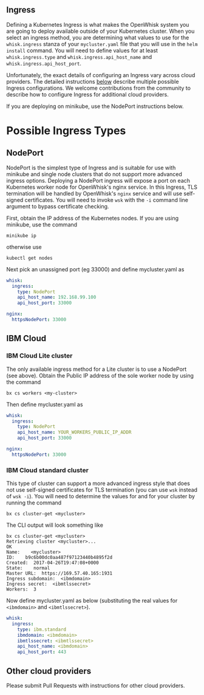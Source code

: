 <!--
#
# Licensed to the Apache Software Foundation (ASF) under one or more
# contributor license agreements.  See the NOTICE file distributed with
# this work for additional information regarding copyright ownership.
# The ASF licenses this file to You under the Apache License, Version 2.0
# (the "License"); you may not use this file except in compliance with
# the License.  You may obtain a copy of the License at
#
#     http://www.apache.org/licenses/LICENSE-2.0
#
# Unless required by applicable law or agreed to in writing, software
# distributed under the License is distributed on an "AS IS" BASIS,
# WITHOUT WARRANTIES OR CONDITIONS OF ANY KIND, either express or implied.
# See the License for the specific language governing permissions and
# limitations under the License.
#
-->

Ingress
-------

Defining a Kubernetes Ingress is what makes the OpenWhisk system you
are going to deploy available outside of your Kubernetes cluster. When
you select an ingress method, you are determining what values to use
for the `whisk.ingress` stanza of your `mycluster.yaml` file that you
will use in the `helm install` command.  You will need to define
values for at least `whisk.ingress.type` and `whisk.ingress.api_host_name`
and `whisk.ingress.api_host_port`.

Unfortunately, the exact details of configuring an Ingress vary across
cloud providers.  The detailed instructions
[below](#possible-ingress-types) describe multiple possible Ingress
configurations.  We welcome contributions from the community to
describe how to configure Ingress for additional cloud providers.

If you are deploying on minikube, use the NodePort instructions below.

# Possible Ingress Types

## NodePort

NodePort is the simplest type of Ingress and is suitable for use with
minikube and single node clusters that do not support more advanced
ingress options.  Deploying a NodePort ingress will expose a port on
each Kubernetes worker node for OpenWhisk's nginx service.
In this Ingress, TLS termination will be handled by OpenWhisk's
`nginx` service and will use self-signed certificates.  You will need
to invoke `wsk` with the `-i` command line argument to bypass
certificate checking.

First,  obtain the IP address of the Kubernetes nodes. If you are
using minikube, use the command
```shell
minikube ip
```
otherwise use
```
kubectl get nodes
```

Next pick an unassigned port (eg 33000) and define mycluster.yaml as
```yaml
whisk:
  ingress:
    type: NodePort
    api_host_name: 192.168.99.100
    api_host_port: 33000

nginx:
  httpsNodePort: 33000
```

## IBM Cloud

### IBM Cloud Lite cluster

The only available ingress method for a Lite cluster is to use a
NodePort (see above). Obtain the Public IP address of the sole worker
node by using the command
 ```
bx cs workers <my-cluster>
 ```
Then define mycluster.yaml as

```yaml
whisk:
  ingress:
    type: NodePort
    api_host_name: YOUR_WORKERS_PUBLIC_IP_ADDR
    api_host_port: 33000

nginx:
  httpsNodePort: 33000
```

### IBM Cloud standard cluster

This type of cluster can support a more advanced ingress style that
does not use self-signed certificates for TLS termination (you can use
`wsk` instead of `wsk -i`).  You will need to determine the values for
<ibmdomain> and <ibmtlssecret> for your cluster by running the command
```
bx cs cluster-get <mycluster>
```
The CLI output will look something like
```
bx cs cluster-get <mycluster>
Retrieving cluster <mycluster>...
OK
Name:    <mycluster>
ID:    b9c6b00dc0aa487f97123440b4895f2d
Created:  2017-04-26T19:47:08+0000
State:    normal
Master URL:  https://169.57.40.165:1931
Ingress subdomain:  <ibmdomain>
Ingress secret:  <ibmtlssecret>
Workers:  3
```

Now define mycluster.yaml as below (substituting the real values for
`<ibmdomain>` and `<ibmtlssecret>`).
```yaml
whisk:
  ingress:
    type: ibm.standard
    ibmdomain: <ibmdomain>
    ibmtlssecret: <ibmtlssecret>
    api_host_name: <ibmdomain>
    api_host_port: 443
```

## Other cloud providers

Please submit Pull Requests with instructions for other cloud providers.
